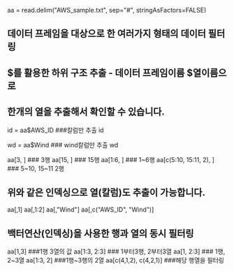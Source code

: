 aa = read.delim("AWS_sample.txt", sep="#", stringAsFactors=FALSE)

## 데이터 프레임을 대상으로 한 여러가지 형태의 데이터 필터링
## $를 활용한 하위 구조 추출 - 데이터 프레임이름 $열이름으로 
## 한개의 열을 추출해서 확인할 수 있습니다.
id = aa$AWS_ID ###칼럼만 추출
id

wd = aa$Wind ### wind칼럼만 추출
wd

aa[3, ] ### 3행
aa[15, ] ### 15행
aa[1:6, ] ### 1~6행
aa[c(5:10, 15:11, 2), ] ### 5~10, 15~11 2행

## 위와 같은 인덱싱으로 열(칼럼)도 추출이 가능합니다.
aa[,1]
aa[,1:2]
aa[,"Wind"]
aa[,c("AWS_ID", "Wind")]

## 백터연산(인덱싱)을 사용한 행과 열의 동시 필터링
aa[1,3]  ###1행 3열의 값
aa[1:3, 2:3]  ### 1부터3행, 2부터3열
aa[1, 2:3] ### 1행, 2~3열
aa[1:3, 2] ###1행~3행의  2열
aa[c(4,1,2), c(4,2,1)] ###해당 행열을 필터링


